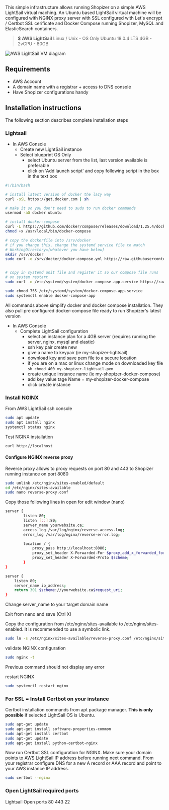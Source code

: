 This simple infrastructure allows running Shopizer on a simple AWS LightSail virtual maching. An Ubuntu based LightSail virtual machine will be configured with NGINX proxy server with SSL configured with Let's encrypt / Certbot SSL cerificate and Docker Compose running Shopizer, MySQL and ElasticSearch containers.

> **$**
> **AWS LightSail** 
> Linux / Unix - OS Only
> Ubuntu 18.0.4 LTS
> 4GB - 2vCPU - 80GB


![AWS LightSail VM diagram](/documentation/static/img/documentation/Shopizer-TLS.png "Shopizer running on simple AWS LightSail VM")

## Requirements
- AWS Account
- A domain name with a registrar + access to DNS console
- Have Shopizer configurations handy

## Installation instructions

The following section describes complete installation steps

### Lightsail

  - In AWS Console
    - Create new LightSail instance
    - Select blueprint OS Only
      - select Ubuntu server from the list, last version available is preferable
      - click on 'Add launch script' and copy following script in the box in the text box

```sh
#!/bin/bash

# install latest version of docker the lazy way
curl -sSL https://get.docker.com | sh

# make it so you don't need to sudo to run docker commands
usermod -aG docker ubuntu

# install docker-compose
curl -L https://github.com/docker/compose/releases/download/1.25.4/docker-compose-$(uname -s)-$(uname -m) -o /usr/local/bin/docker-compose
chmod +x /usr/local/bin/docker-compose

# copy the dockerfile into /srv/docker 
# if you change this, change the systemd service file to match
# WorkingDirectory=[whatever you have below]
mkdir /srv/docker
sudo curl -o /srv/docker/docker-compose.yml https://raw.githubusercontent.com/shopizer-ecommerce/shopizer-docker-compose/master/docker-compose-aws.yml


# copy in systemd unit file and register it so our compose file runs 
# on system restart
sudo curl -o /etc/systemd/system/docker-compose-app.service https://raw.githubusercontent.com/shopizer-ecommerce/shopizer-docker-compose/master/docker-compose-app.service

sudo chmod 755 /etc/systemd/system/docker-compose-app.service
sudo systemctl enable docker-compose-app
```

All commands above simplify docker and docker compose installation. They also pull pre configured docker-compose file ready to run Shopizer's latest version

  - In AWS Console
    - Complete LightSail configuration
      - select an instance plan for a 4GB server (requires running the server, nginx, mysql and elastic)
      - ssh key pair create new
      - give a name to keypair (ie my-shopizer-lightsail)
      - download key and save pem file to a secure location
      - if you are on a mac or linux change mode on downloaded key file ``` sh chmod 400 my-shopizer-lightsail.pem ```
      - create unique instance name (ie my-shopizer-docker-compose)
      - add key value tage Name = my-shopizer-docker-compose
      - click create instance


### Install NGINX

From AWS LightSail ssh console

```sh
sudo apt update
sudo apt install nginx
systemctl status nginx
```

Test NGINX installation

```sh
curl http://localhost
```

#### Configure NGINX reverse proxy

Reverse proxy allows to proxy requests on port 80 and 443 to Shopizer running instance on port 8080

```sh
sudo unlink /etc/nginx/sites-enabled/default
cd /etc/nginx/sites-available
sudo nano reverse-proxy.conf
```

Copy those following lines in open for edit window (nano)

```sh
server {
        listen 80;
        listen [::]:80;
        server_name yourwebsite.ca;
        access_log /var/log/nginx/reverse-access.log;
        error_log /var/log/nginx/reverse-error.log;

        location / {
            proxy_pass http://localhost:8080;
            proxy_set_header X-Forwarded-For $proxy_add_x_forwarded_for;
            proxy_set_header X-Forwarded-Proto $scheme;
        }
}

server {
    listen 80;
    server_name ip_address;
    return 301 $scheme://yourwebsite.ca$request_uri;
}
```

Change server_name to your target domain name

Exit from nano and save (Ctrl X)

Copy the configuration from /etc/nginx/sites-available to /etc/nginx/sites-enabled. It is recommended to use a symbolic link.

```sh
sudo ln -s /etc/nginx/sites-available/reverse-proxy.conf /etc/nginx/sites-enabled/reverse-proxy.conf
```

validate NGINX configuration

```sh
sudo nginx -t
```

Previous command should not display any error

restart NGINX

```sh
sudo systemctl restart nginx
```

### For SSL = Install Certbot on your instance

Certbot installation commands from apt package manager. **This is only possible** if selected LightSail OS is Ubuntu.

```sh
sudo apt-get update
sudo apt-get install software-properties-common
sudo apt-get install certbot
sudo apt-get update
sudo apt-get install python-certbot-nginx
```

Now run Certbot SSL configuration for NGINX. Make sure your domain points to AWS LightSail IP address before running next command. From your registrar configure DNS for a new A record or AAA record and point to your AWS instance IP address.

```sh
sudo certbot --nginx
```

### Open LightSail required ports

Lightsail
Open ports
80
443
22


